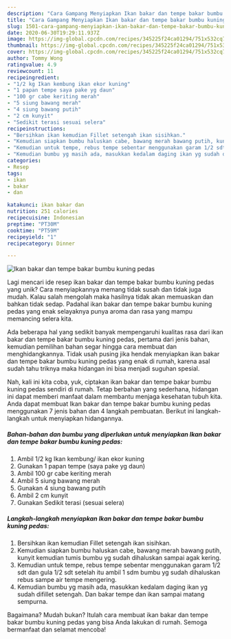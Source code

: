 ```yaml
---
description: "Cara Gampang Menyiapkan Ikan bakar dan tempe bakar bumbu kuning pedas, Enak"
title: "Cara Gampang Menyiapkan Ikan bakar dan tempe bakar bumbu kuning pedas, Enak"
slug: 1501-cara-gampang-menyiapkan-ikan-bakar-dan-tempe-bakar-bumbu-kuning-pedas-enak
date: 2020-06-30T19:29:11.937Z
image: https://img-global.cpcdn.com/recipes/345225f24ca01294/751x532cq70/ikan-bakar-dan-tempe-bakar-bumbu-kuning-pedas-foto-resep-utama.jpg
thumbnail: https://img-global.cpcdn.com/recipes/345225f24ca01294/751x532cq70/ikan-bakar-dan-tempe-bakar-bumbu-kuning-pedas-foto-resep-utama.jpg
cover: https://img-global.cpcdn.com/recipes/345225f24ca01294/751x532cq70/ikan-bakar-dan-tempe-bakar-bumbu-kuning-pedas-foto-resep-utama.jpg
author: Tommy Wong
ratingvalue: 4.9
reviewcount: 11
recipeingredient:
- "1/2 kg Ikan kembung ikan ekor kuning"
- "1 papan tempe saya pake yg daun"
- "100 gr cabe keriting merah"
- "5 siung bawang merah"
- "4 siung bawang putih"
- "2 cm kunyit"
- "Sedikit terasi sesuai selera"
recipeinstructions:
- "Bersihkan ikan kemudian Fillet setengah ikan sisihkan."
- "Kemudian siapkan bumbu haluskan cabe, bawang merah bawang putih, kunyit kemudian tumis bumbu yg sudah dihaluskan sampai agak kering."
- "Kemudian untuk tempe, rebus tempe sebentar menggunakan garam 1/2 sdt dan gula 1/2 sdt setelah itu ambil 1 sdm bumbu yg sudah dihaluskan rebus sampe air tempe mengering."
- "Kemudian bumbu yg masih ada, masukkan kedalam daging ikan yg sudah difillet setengah. Dan bakar tempe dan ikan sampai matang sempurna."
categories:
- Resep
tags:
- ikan
- bakar
- dan

katakunci: ikan bakar dan 
nutrition: 251 calories
recipecuisine: Indonesian
preptime: "PT30M"
cooktime: "PT59M"
recipeyield: "1"
recipecategory: Dinner

---
```



![Ikan bakar dan tempe bakar bumbu kuning pedas](https://img-global.cpcdn.com/recipes/345225f24ca01294/751x532cq70/ikan-bakar-dan-tempe-bakar-bumbu-kuning-pedas-foto-resep-utama.jpg)

Lagi mencari ide resep ikan bakar dan tempe bakar bumbu kuning pedas yang unik? Cara menyiapkannya memang tidak susah dan tidak juga mudah. Kalau salah mengolah maka hasilnya tidak akan memuaskan dan bahkan tidak sedap. Padahal ikan bakar dan tempe bakar bumbu kuning pedas yang enak selayaknya punya aroma dan rasa yang mampu memancing selera kita.



Ada beberapa hal yang sedikit banyak mempengaruhi kualitas rasa dari ikan bakar dan tempe bakar bumbu kuning pedas, pertama dari jenis bahan, kemudian pemilihan bahan segar hingga cara membuat dan menghidangkannya. Tidak usah pusing jika hendak menyiapkan ikan bakar dan tempe bakar bumbu kuning pedas yang enak di rumah, karena asal sudah tahu triknya maka hidangan ini bisa menjadi suguhan spesial.


Nah, kali ini kita coba, yuk, ciptakan ikan bakar dan tempe bakar bumbu kuning pedas sendiri di rumah. Tetap berbahan yang sederhana, hidangan ini dapat memberi manfaat dalam membantu menjaga kesehatan tubuh kita. Anda dapat membuat Ikan bakar dan tempe bakar bumbu kuning pedas menggunakan 7 jenis bahan dan 4 langkah pembuatan. Berikut ini langkah-langkah untuk menyiapkan hidangannya.

<!--inarticleads1-->

##### Bahan-bahan dan bumbu yang diperlukan untuk menyiapkan Ikan bakar dan tempe bakar bumbu kuning pedas:

1. Ambil 1/2 kg Ikan kembung/ ikan ekor kuning
1. Gunakan 1 papan tempe (saya pake yg daun)
1. Ambil 100 gr cabe keriting merah
1. Ambil 5 siung bawang merah
1. Gunakan 4 siung bawang putih
1. Ambil 2 cm kunyit
1. Gunakan Sedikit terasi (sesuai selera)




<!--inarticleads2-->

##### Langkah-langkah menyiapkan Ikan bakar dan tempe bakar bumbu kuning pedas:

1. Bersihkan ikan kemudian Fillet setengah ikan sisihkan.
1. Kemudian siapkan bumbu haluskan cabe, bawang merah bawang putih, kunyit kemudian tumis bumbu yg sudah dihaluskan sampai agak kering.
1. Kemudian untuk tempe, rebus tempe sebentar menggunakan garam 1/2 sdt dan gula 1/2 sdt setelah itu ambil 1 sdm bumbu yg sudah dihaluskan rebus sampe air tempe mengering.
1. Kemudian bumbu yg masih ada, masukkan kedalam daging ikan yg sudah difillet setengah. Dan bakar tempe dan ikan sampai matang sempurna.




Bagaimana? Mudah bukan? Itulah cara membuat ikan bakar dan tempe bakar bumbu kuning pedas yang bisa Anda lakukan di rumah. Semoga bermanfaat dan selamat mencoba!
